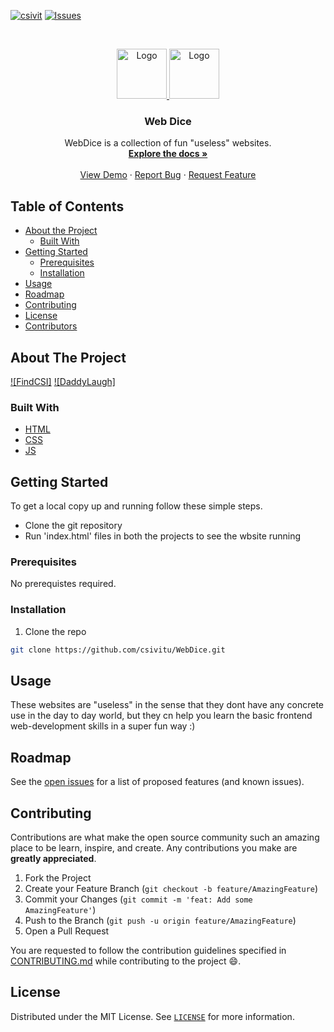 [![csivit][csivitu-shield]][csivitu-url]
[![Issues][issues-shield]][issues-url]

<!-- PROJECT LOGO -->
<br />
<p align="center">
  <a href="https://github.com/csivitu/Template">
    <img src="https://csivit.com/images/favicon.png" alt="Logo" width="80">  <img src="https://user-images.githubusercontent.com/64297193/193189952-c1771741-fc60-4bf5-abc2-34926f3f566c.png" alt="Logo" width="80">
  </a>

  <h3 align="center">Web Dice</h3>

  <p align="center">
    WebDice  is a collection of fun "useless" websites.
    <br />
    <a href="https://github.com/csivitu/WebDice"><strong>Explore the docs »</strong></a>
    <br />
    <br />
    <a href="https://github.com/csivitu/WebDice">View Demo</a>
    ·
    <a href="https://github.com/csivitu/WebDice/issues">Report Bug</a>
    ·
    <a href="https://github.com/csivitu/WebDice/issues">Request Feature</a>
  </p>
</p>

<!-- TABLE OF CONTENTS -->

## Table of Contents

-   [About the Project](#about-the-project)
    -   [Built With](#built-with)
-   [Getting Started](#getting-started)
    -   [Prerequisites](#prerequisites)
    -   [Installation](#installation)
-   [Usage](#usage)
-   [Roadmap](#roadmap)
-   [Contributing](#contributing)
-   [License](#license)
-   [Contributors](#contributors-)

<!-- ABOUT THE PROJECT -->

## About The Project

[![FindCSI]](https://raw.githubusercontent.com/csivitu/WebDice/master/Find-CSI/initial-ss.PNG?token=GHSAT0AAAAAABYS6MLOVM6D4BIGJROBQBKGYZWJ3TA)
[![DaddyLaugh]](https://raw.githubusercontent.com/csivitu/WebDice/master/Daddy-Laugh/initial-ss.PNG?token=GHSAT0AAAAAABYS6MLPRUWMGKHAFEXEKYVWYZWJ4OQ)

### Built With

-   [HTML]()
-   [CSS]()
-   [JS]()

<!-- GETTING STARTED -->

## Getting Started

To get a local copy up and running follow these simple steps.

-   Clone the git repository
-   Run 'index.html' files in both the projects to see the wbsite running

### Prerequisites

No prerequistes required.

### Installation

1. Clone the repo

```sh
git clone https://github.com/csivitu/WebDice.git
```

<!-- 2. Install NPM packages

```sh
npm install
``` -->

<!-- USAGE EXAMPLES -->

## Usage

These websites are "useless" in the sense that they dont have any concrete use in the day to day world, but they cn help you learn the basic frontend web-development skills in a super fun way :)

<!-- ROADMAP -->

## Roadmap

See the [open issues](https://github.com/csivitu/WebDice/issues) for a list of proposed features (and known issues).

<!-- CONTRIBUTING -->

## Contributing

Contributions are what make the open source community such an amazing place to be learn, inspire, and create. Any contributions you make are **greatly appreciated**.

1. Fork the Project
2. Create your Feature Branch (`git checkout -b feature/AmazingFeature`)
3. Commit your Changes (`git commit -m 'feat: Add some AmazingFeature'`)
4. Push to the Branch (`git push -u origin feature/AmazingFeature`)
5. Open a Pull Request

You are requested to follow the contribution guidelines specified in [CONTRIBUTING.md](./CONTRIBUTING.md) while contributing to the project :smile:.

<!-- LICENSE -->

## License

Distributed under the MIT License. See [`LICENSE`](./LICENSE) for more information.

<!-- MARKDOWN LINKS & IMAGES -->
<!-- https://www.markdownguide.org/basic-syntax/#reference-style-links -->

[csivitu-shield]: https://img.shields.io/badge/csivitu-csivitu-blue
[csivitu-url]: https://csivit.com
[issues-shield]: https://img.shields.io/github/issues/csivitu/WebDice.svg?style=flat-square
[issues-url]: https://github.com/csivitu/WebDice/issues
